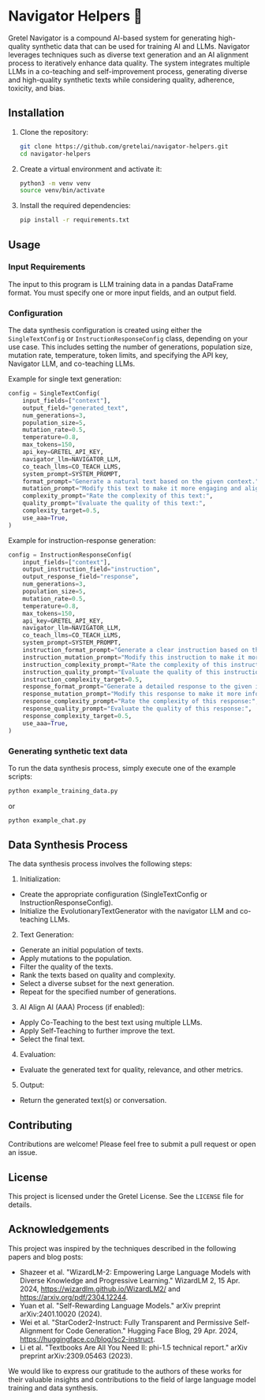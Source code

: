 # Navigator Helpers 🚀

Gretel Navigator is a compound AI-based system for generating high-quality synthetic data that can be used for training AI and LLMs. Navigator leverages techniques such as diverse text generation and an AI alignment process to iteratively enhance data quality. The system integrates multiple LLMs in a co-teaching and self-improvement process, generating diverse and high-quality synthetic texts while considering quality, adherence, toxicity, and bias.

## Installation

1. Clone the repository:

   ```bash
   git clone https://github.com/gretelai/navigator-helpers.git
   cd navigator-helpers
   ```

2. Create a virtual environment and activate it:

   ```bash
   python3 -m venv venv
   source venv/bin/activate
   ```

3. Install the required dependencies:

   ```bash
   pip install -r requirements.txt
   ```

## Usage
### Input Requirements
The input to this program is LLM training data in a pandas DataFrame format. You must specify one or more input fields, and an output field.
### Configuration
The data synthesis configuration is created using either the `SingleTextConfig` or `InstructionResponseConfig` class, depending on your use case. This includes setting the number of generations, population size, mutation rate, temperature, token limits, and specifying the API key, Navigator LLM, and co-teaching LLMs.

Example for single text generation:

```python
config = SingleTextConfig(
    input_fields=["context"],
    output_field="generated_text",
    num_generations=3,
    population_size=5,
    mutation_rate=0.5,
    temperature=0.8,
    max_tokens=150,
    api_key=GRETEL_API_KEY,
    navigator_llm=NAVIGATOR_LLM,
    co_teach_llms=CO_TEACH_LLMS,
    system_prompt=SYSTEM_PROMPT,
    format_prompt="Generate a natural text based on the given context.",
    mutation_prompt="Modify this text to make it more engaging and aligned with the context:",
    complexity_prompt="Rate the complexity of this text:",
    quality_prompt="Evaluate the quality of this text:",
    complexity_target=0.5,
    use_aaa=True,
)
```

Example for instruction-response generation:

```python
config = InstructionResponseConfig(
    input_fields=["context"],
    output_instruction_field="instruction",
    output_response_field="response",
    num_generations=3,
    population_size=5,
    mutation_rate=0.5,
    temperature=0.8,
    max_tokens=150,
    api_key=GRETEL_API_KEY,
    navigator_llm=NAVIGATOR_LLM,
    co_teach_llms=CO_TEACH_LLMS,
    system_prompt=SYSTEM_PROMPT,
    instruction_format_prompt="Generate a clear instruction based on the given context.",
    instruction_mutation_prompt="Modify this instruction to make it more specific:",
    instruction_complexity_prompt="Rate the complexity of this instruction:",
    instruction_quality_prompt="Evaluate the quality of this instruction:",
    instruction_complexity_target=0.5,
    response_format_prompt="Generate a detailed response to the given instruction.",
    response_mutation_prompt="Modify this response to make it more informative:",
    response_complexity_prompt="Rate the complexity of this response:",
    response_quality_prompt="Evaluate the quality of this response:",
    response_complexity_target=0.5,
    use_aaa=True,
)
```

### Generating synthetic text data

To run the data synthesis process, simply execute one of the example scripts:

```bash
python example_training_data.py
```

or

```bash
python example_chat.py
```

## Data Synthesis Process
The data synthesis process involves the following steps:

1. Initialization:
  - Create the appropriate configuration (SingleTextConfig or InstructionResponseConfig).
  - Initialize the EvolutionaryTextGenerator with the navigator LLM and co-teaching LLMs.
2. Text Generation:
  - Generate an initial population of texts.
  - Apply mutations to the population.
  - Filter the quality of the texts.
  - Rank the texts based on quality and complexity.
  - Select a diverse subset for the next generation.
  - Repeat for the specified number of generations.
3.  AI Align AI (AAA) Process (if enabled):
  - Apply Co-Teaching to the best text using multiple LLMs.
  - Apply Self-Teaching to further improve the text.
  - Select the final text.
4. Evaluation:
  - Evaluate the generated text for quality, relevance, and other metrics.
5. Output:
  - Return the generated text(s) or conversation.

## Contributing

Contributions are welcome! Please feel free to submit a pull request or open an issue.

## License

This project is licensed under the Gretel License. See the `LICENSE` file for details.

## Acknowledgements

This project was inspired by the techniques described in the following papers and blog posts:

- Shazeer et al. "WizardLM-2: Empowering Large Language Models with Diverse Knowledge and Progressive Learning." WizardLM 2, 15 Apr. 2024, https://wizardlm.github.io/WizardLM2/ and https://arxiv.org/pdf/2304.12244.
- Yuan et al. "Self-Rewarding Language Models." arXiv preprint arXiv:2401.10020 (2024).
- Wei et al. "StarCoder2-Instruct: Fully Transparent and Permissive Self-Alignment for Code Generation." Hugging Face Blog, 29 Apr. 2024, https://huggingface.co/blog/sc2-instruct.
- Li et al. "Textbooks Are All You Need II: phi-1.5 technical report." arXiv preprint arXiv:2309.05463 (2023).

We would like to express our gratitude to the authors of these works for their valuable insights and contributions to the field of large language model training and data synthesis.
